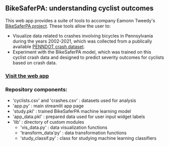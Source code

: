 ## BikeSaferPA: understanding cyclist outcomes

This web app provides a suite of tools to accompany Eamonn Tweedy's [BikeSaferPA project](https://github.com/e-tweedy/BikeSaferPA). These tools allow the user to:
- Visualize data related to crashes involving bicycles in Pennsylvania during the years 2002-2021, which was collected from a publically available [PENNDOT crash dataset](https://pennshare.maps.arcgis.com/apps/webappviewer/index.html?id=8fdbf046e36e41649bbfd9d7dd7c7e7e).
- Experiment with the BikeSaferPA model, which was trained on this cyclist crash data and designed to predict severity outcomes for cyclists based on crash data.

### [Visit the web app](https://bike-safer-pa.streamlit.app/)

### Repository components:
- 'cyclists.csv' and 'crashes.csv' : datasets used for analysis
- 'app.py' : main streamlit app page
- 'study.pkl' : trained BikeSaferPA machine learning model
- 'app_data.pkl' : prepared data used for user input widget labels
- 'lib' : directory of custom modules
    - 'vis_data.py' : data visualization functions
    - 'transform_data'py' : data transformation functions
    - 'study_classif.py' : class for studying machine learning classifiers
